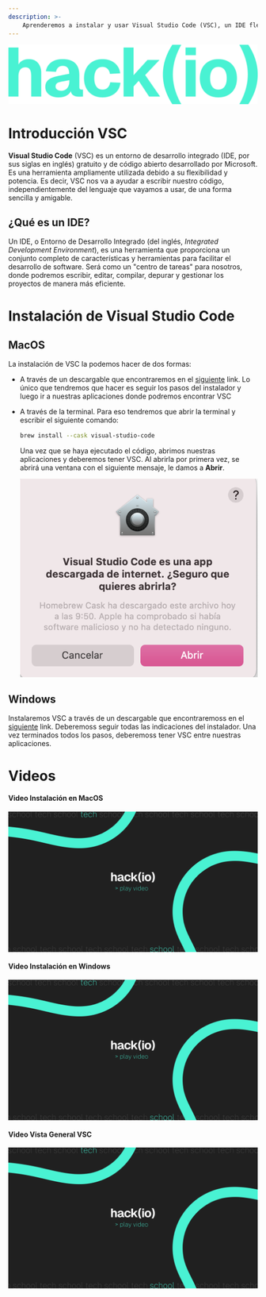 ```yaml
---
description: >-
    Aprenderemos a instalar y usar Visual Studio Code (VSC), un IDE flexible y potente, en macOS y Windows.
---
```


<div style="text-align: center;">
  <img src="https://github.com/Hack-io-Data/Imagenes/blob/main/01-LogosHackio/logo_celeste@4x.png?raw=true" alt="esquema" />
</div>


# Introducción VSC

**Visual Studio Code** (VSC) es un entorno de desarrollo integrado (IDE, por sus siglas en inglés) gratuito y de código abierto desarrollado por Microsoft. Es una herramienta ampliamente utilizada debido a su flexibilidad y potencia. Es decir, VSC nos va a ayudar a escribir nuestro código, independientemente del lenguaje que vayamos a usar, de una forma sencilla y amigable. 

## ¿Qué es un IDE?

Un IDE, o Entorno de Desarrollo Integrado (del inglés, *Integrated Development Environment*), es una herramienta que proporciona un conjunto completo de características y herramientas para facilitar el desarrollo de software. Será como un "centro de tareas" para nosotros, donde podremos escribir, editar, compilar, depurar y gestionar los proyectos de manera más eficiente.

# Instalación de Visual Studio Code

## MacOS

La instalación de VSC la podemos hacer de dos formas:

- A través de un descargable que encontraremos en el [siguiente](https://code.visualstudio.com/download) link. Lo único que tendremos que hacer es seguir los pasos del instalador y luego ir a nuestras aplicaciones donde podremos encontrar VSC

- A través de la terminal. Para eso tendremos que abrir la terminal y escribir el siguiente comando:
    
    ```bash
    brew install --cask visual-studio-code
    ```
    
    Una vez que se haya ejecutado el código, abrimos nuestras aplicaciones y deberemos tener VSC. Al abrirla por primera vez, se abrirá una ventana con el siguiente mensaje, le damos a **Abrir**.

    ![Aviso abrir VSC](https://github.com/Hack-io-Data/Imagenes/blob/main/04-Prework/VSC/Captura_de_pantalla_2024-01-30_a_las_10.04.12.png?raw=true)

## Windows

Instalaremos VSC a través de un descargable que encontraremoss en el [siguiente](https://code.visualstudio.com/download) link. Deberemoss seguir todas las indicaciones del instalador. Una vez terminados todos los pasos, deberemoss tener VSC entre nuestras aplicaciones.



# Videos

#### Video Instalación en MacOS

<div align="center">
<a href="https://vimeo.com/917881457/65c5b6f2cf?share=copy">
<img src="https://github.com/Hack-io-Data/Imagenes/blob/main/01-LogosHackio/Cabecera%20video%20Gitbook%20Hackio.png?raw=true" alt="mac" style="display: block; margin-left: auto; margin-right: auto;" />
</a>
</div>

#### Video Instalación en Windows

<div align="center">
<a href="https://vimeo.com/917956374/5a87a4bc13?share=copyy">
<img src="https://github.com/Hack-io-Data/Imagenes/blob/main/01-LogosHackio/Cabecera%20video%20Gitbook%20Hackio.png?raw=true" alt="homebrew" style="display: block; margin-left: auto; margin-right: auto;" />
</a>
</div>

#### Video Vista General VSC

<div align="center">
<a href="https://vimeo.com/917960149/b3d50edea9">
<img src="https://github.com/Hack-io-Data/Imagenes/blob/main/01-LogosHackio/Cabecera%20video%20Gitbook%20Hackio.png?raw=true" alt="homebrew" style="display: block; margin-left: auto; margin-right: auto;" />
</a>
</div>
